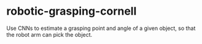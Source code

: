 # robotic-grasping-cornell
Use CNNs to estimate a grasping point and angle of a given object, so that the robot arm can pick the object.
